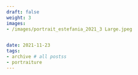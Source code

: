 ```yaml
---
draft: false
weight: 3
images:
- /images/portrait_estefania_2021_3 Large.jpeg


date: 2021-11-23
tags:
- archive # all postss
- portraiture
---
```


